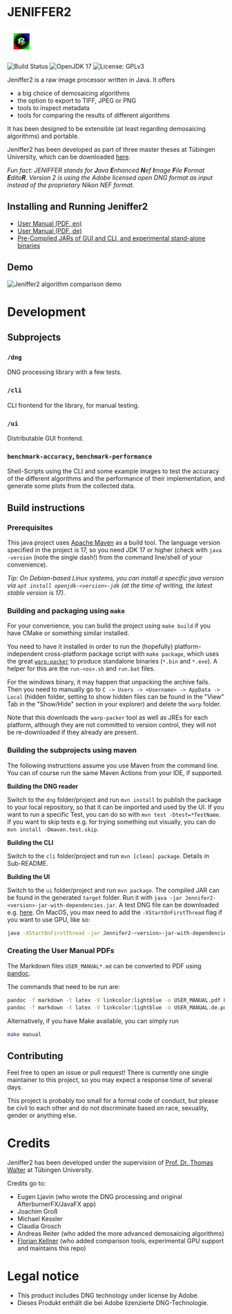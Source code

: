 # JENIFFER2

![Jeniffer2 Logo](jeniffer2-logo.png)

![Build Status](https://github.com/fkellner/jeniffer2/actions/workflows/publish.yml/badge.svg) ![OpenJDK 17](https://badgen.net/static/OpenJDK/17/green?icon=github) ![License: GPLv3](https://badgen.net/static/License/GPLv3/green?icon=github)

Jeniffer2 is a raw image processor written in Java. It offers
- a big choice of demosaicing algorithms
- the option to export to TIFF, JPEG or PNG
- tools to inspect metadata
- tools for comparing the results of different algorithms

It has been designed to be extensible (at least regarding demosaicing algorithms)
and portable. 

Jeniffer2 has been developed as part of three master theses at 
Tübingen University, which can be downloaded [here](https://github.com/fkellner/jeniffer2-theses).

_Fun fact: JENIFFER stands for **J**ava **E**nhanced **N**ef **I**mage **F**ile **F**ormat **E**dito**R**. Version 2 is using the Adobe licensed open DNG format as input instead of the proprietary Nikon NEF format._

## Installing and Running Jeniffer2

- [User Manual (PDF, en)](https://github.com/fkellner/jeniffer2/releases/download/latest/USER_MANUAL.pdf)
- [User Manual (PDF, de)](https://github.com/fkellner/jeniffer2/releases/download/latest/USER_MANUAL.de.pdf)
- [Pre-Compiled JARs of GUI and CLI, and experimental stand-alone binaries](https://github.com/fkellner/jeniffer2/releases/tag/latest)

## Demo

![Jeniffer2 algorithm comparison demo](https://github.com/fkellner/jeniffer2/assets/28141677/6ac3e28f-5cbc-45ce-aace-a1028ac1d249)

# Development

## Subprojects

### `/dng`

DNG processing library with a few tests.

### `/cli`

CLI frontend for the library, for manual testing.

### `/ui`

Distributable GUI frontend. 

### `benchmark-accuracy`, `benchmark-performance`

Shell-Scripts using the CLI and some example images to test the accuracy of the different algorithms
and the performance of their implementation, and generate some plots from the collected data.

## Build instructions

### Prerequisites

This java project uses [Apache Maven](https://maven.apache.org) as a build tool.
The language version specified in the project is 17, so you need JDK 17 or higher
(check with `java -version` (note the single dash!) from the command line/shell
of your convenience).

_Tip: On Debian-based Linux systems, you can install a specific java version via `apt install openjdk-<version>-jdk` (at the time of writing, the latest stable version is 17)._

### Building and packaging using `make`

For your convenience, you can build the project using `make build` if you have CMake or something similar installed.

You need to have it installed in order to run the (hopefully) platform-independent cross-platform
package script with `make package`, which uses the great [`warp-packer`](https://github.com/fintermobilityas/warp#quickstart-with-java) to produce standalone binaries (`*.bin` and `*.exe`). A helper for this are the `run-<os>.sh` and `run.bat` files.

For the windows binary, it may happen that unpacking the archive fails. Then you need to manually go to `C -> Users -> <Username> -> AppData -> Local` (hidden folder, setting to show hidden files can be found in the "View" Tab in the "Show/Hide" section in your explorer) and delete the `warp` folder.

Note that this downloads the `warp-packer` tool as well as JREs for each platform, although they are not committed to version control, they will not be re-downloaded if they already are present.

### Building the subprojects using maven

The following instructions assume you use Maven from the command line. You can
of course run the same Maven Actions from your IDE, if supported.

**Building the DNG reader**

Switch to the `dng` folder/project and run `mvn install` to publish the package to your local repository, so that it
can be imported and used by the UI. If you want to run a specific Test, you can do so with `mvn test -Dtest=*TestName`.
If you want to skip tests e.g. for trying something out visually, you can do `mvn install -Dmaven.test.skip`.

**Building the CLI**

Switch to the `cli` folder/project and run `mvn [clean] package`.
Details in Sub-README.

**Building the UI**

Switch to the `ui` folder/project and run `mvn package`. The compiled JAR can be
found in the generated `target` folder.
Run it with `java -jar Jennifer2-<version>-jar-with-dependencies.jar`. A test
DNG file can be downloaded e.g.
[here](https://www.vesta.uni-tuebingen.de/webfoto/20212/Bild20212_01.dng).
On MacOS, you max need to add the `-XStartOnFirstThread` flag if you want to use GPU, like so:
```sh
java -XStartOnFirstThread -jar Jennifer2-<version>-jar-with-dependencies.jar
```

### Creating the User Manual PDFs

The Markdown files `USER_MANUAL*.md` can be converted to PDF using [pandoc](https://pandoc.org/).

The commands that need to be run are:
```sh
pandoc -f markdown -t latex -V linkcolor:lightblue -o USER_MANUAL.pdf USER_MANUAL.md
pandoc -f markdown -t latex -V linkcolor:lightblue -o USER_MANUAL.de.pdf USER_MANUAL.de.md
```
Alternatively, if you have Make available, you can simply run
```sh
make manual
```

## Contributing

Feel free to open an issue or pull request! There is currently one
single maintainer to this project, so you may expect a response time
of several days. 

This project is probably too small for a formal 
code of conduct, but please be civil to each other and do not discriminate based
on race, sexuality, gender or anything else. 

# Credits

Jeniffer2 has been developed under the supervision of [Prof. Dr. Thomas Walter](https://uni-tuebingen.de/fakultaeten/mathematisch-naturwissenschaftliche-fakultaet/fachbereiche/informatik/lehrstuehle/informationsdienste/team/thomas-walter/) at Tübingen University.

Credits go to:

- Eugen Ljavin (who wrote the DNG processing and original AfterburnerFX/JavaFX app)
- Joachim Groß
- Michael Kessler
- Claudia Grosch
- Andreas Reiter (who added the more advanced demosaicing algorithms)
- [Florian Kellner](https://github.com/fkellner) (who added comparison tools, experimental GPU support and maintains this repo)

# Legal notice

* This product includes DNG technology under license by Adobe.
* Dieses Produkt enthält die bei Adobe lizenzierte DNG-Technologie.
